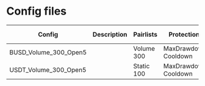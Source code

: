 # Config files

| Config                | Description | Pairlists  | Protections           | Max Open | Stake |
|-----------------------|-------------|------------|-----------------------|----------|-------|
| BUSD_Volume_300_Open5 |             | Volume 300 | MaxDrawdown, Cooldown | 5        | BUSD  |
| USDT_Volume_300_Open5 |             | Static 100 | MaxDrawdown, Cooldown | 1        | USDT  |
